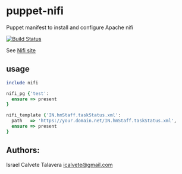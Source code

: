 # puppet-nifi

Puppet manifest to install and configure Apache nifi

[![Build Status](https://secure.travis-ci.org/icalvete/puppet-nifi.png)](http://travis-ci.org/icalvete/puppet-nifi)

See [Nifi site](https://nifi.apache.org/)

## usage

```ruby
include nifi

nifi_pg {'test':
  ensure => present
}

nifi_template {'IN.hmStaff.taskStatus.xml':
  path   => 'https://your.domain.net/IN.hmStaff.taskStatus.xml',
  ensure => present
}
```

## Authors:

Israel Calvete Talavera <icalvete@gmail.com>
